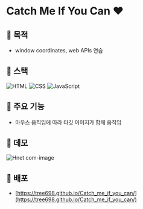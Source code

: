 # Catch Me If You Can :heart:

## 🌟 목적

- window coordinates, web APIs 연습

## 🌟 스택

![HTML](https://img.shields.io/badge/-HTML5-F05032?style=for-the-badge&logo=html5&logoColor=ffffff)
![CSS](https://img.shields.io/badge/-CSS-007ACC?style=for-the-badge&logo=css3)
![JavaScript](https://img.shields.io/badge/-JavaScript-%23F7DF1C?style=for-the-badge&logo=javascript&logoColor=000000&labelColor=%23F7DF1C&color=%23F7DF1C)

## 🌟 주요 기능

- 마우스 움직임에 따라 타깃 이미지가 함께 움직임

## 🌟 데모

![Hnet com-image](https://user-images.githubusercontent.com/53497516/167249574-f1491538-de33-4874-abae-c49e375f053d.gif)

## 🌟 배포

- [https://tree698.github.io/Catch_me_if_you_can/](https://tree698.github.io/Catch_me_if_you_can/)
